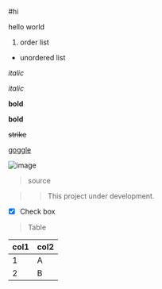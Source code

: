 #hi

hello world

1. order list

- unordered list

*italic*

_italic_

**bold**

__bold__

~~strike~~


[goggle](https://www.google.com)

![image](https://www.google.com/url?sa=i&url=https%3A%2F%2Fwww.pexels.com%2Fsearch%2Felephant%2F&psig=AOvVaw3Q86OyKTTtZG-MmPEe1B9s&ust=1761368628325000&source=images&cd=vfe&opi=89978449&ved=0CBUQjRxqFwoTCJCtxc6HvJADFQAAAAAdAAAAABAE)

> source

>> This project under development.

- [x] Check box

> Table

| col1 | col2 |
| --- | --- |
| 1 | A |
| 2 | B |